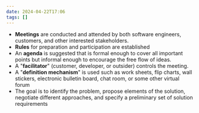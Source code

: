 ```yaml
---
date: 2024-04-22T17:06
tags: []
---
```

- **Meetings** are conducted and attended by both software engineers, customers, and other interested stakeholders.
- **Rules** for preparation and participation are established
- An **agenda** is suggested that is formal enough to cover all important points but informal enough to encourage the free flow of ideas.
- A "**facilitator**" (customer, developer, or outsider) controls the meeting.
- A "**definition mechanism**" is used such as work sheets, flip charts, wall stickers, electronic bulletin board, chat room, or some other virtual forum
- The goal is to identify the problem, propose elements of the solution, negotiate different approaches, and specify a preliminary set of solution requirements
